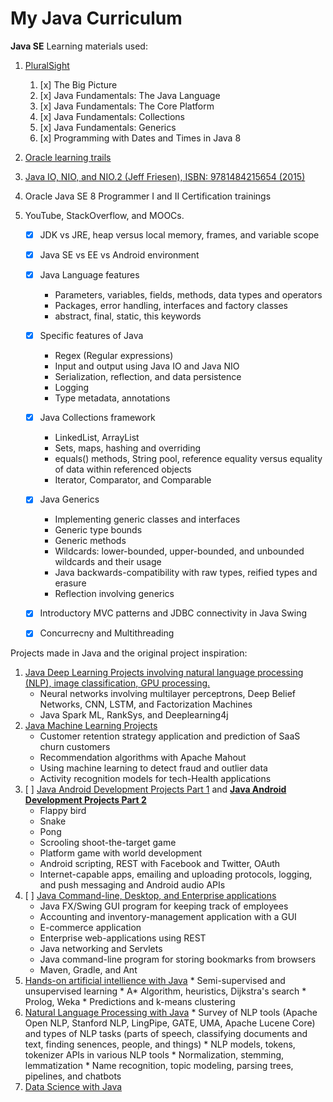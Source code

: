 # My Java Curriculum

**Java SE**
 Learning materials used:
 1) <a href="https://app.pluralsight.com/paths/skills/java"> PluralSight </a>
     1. [x] The Big Picture
     1. [x] Java Fundamentals: The Java Language
     1. [x] Java Fundamentals: The Core Platform
     1. [x] Java Fundamentals: Collections
     1. [x] Java Fundamentals: Generics
     1. [x] Programming with Dates and Times in Java 8

 2) <a href="https://docs.oracle.com/javase/tutorial/index.html"> Oracle learning trails </a>
 3) <a href="https://learning.oreilly.com/library/view/java-io-nio/9781484215654/"> Java IO, NIO, and NIO.2  (Jeff Friesen), ISBN:  9781484215654 (2015)</a>
 
 4) Oracle Java SE 8 Programmer I and II Certification trainings
 5) YouTube, StackOverflow, and MOOCs.
    * [x] JDK vs JRE, heap versus local memory, frames, and variable scope
    * [x] Java SE vs EE vs Android environment
    * [x] Java Language features
        * Parameters, variables, fields, methods, data types and operators
        * Packages, error handling, interfaces and factory classes
        * abstract, final, static, this keywords
    * [x] Specific features of Java
        * Regex (Regular expressions)
        * Input and output using Java IO  and Java NIO
        * Serialization, reflection, and data persistence
        * Logging
        * Type metadata, annotations
    * [x] Java Collections framework
        * LinkedList, ArrayList
        * Sets, maps, hashing and overriding 
        * equals() methods, String pool, reference equality versus equality of data within referenced objects
        * Iterator, Comparator, and Comparable
    * [x] Java Generics
        * Implementing generic classes and interfaces
        * Generic type bounds
        * Generic methods
        * Wildcards: lower-bounded, upper-bounded, and unbounded wildcards and their usage
        * Java backwards-compatibility with raw types, reified types and erasure
        * Reflection involving generics
    * [x] Introductory MVC patterns and JDBC connectivity in Java Swing
    * [x] Concurrecny and Multithreading
  
 
 Projects made in Java and the original project inspiration:
 
 1) <a href="https://learning.oreilly.com/library/view/java-deep-learning/9781788997454/"> Java Deep Learning Projects involving natural language processing (NLP), image classification, GPU processing.</a>
      * Neural networks involving multilayer perceptrons, Deep Belief Networks, CNN, LSTM, and Factorization Machines 
      * Java Spark ML, RankSys, and Deeplearning4j
 2) <a href="https://learning.oreilly.com/library/view/machine-learning-in/9781788474399/">Java Machine Learning Projects</a>
      * Customer retention strategy application and prediction of SaaS churn customers
      * Recommendation algorithms  with Apache Mahout
      * Using machine learning to detect fraud and outlier data
      * Activity recognition models for tech-Health applications
 3) [ ] <a href="https://learning.oreilly.com/library/view/practical-android-projects/9781430232438/"> Java Android Development Projects Part 1</a> and <a href="https://learning.oreilly.com/library/view/learning-java-by/9781788839150/"> <b>Java Android Development Projects Part 2</b></a>
      * Flappy bird
      * Snake
      * Pong
      * Scrooling shoot-the-target game
      * Platform game with world development
      * Android scripting, REST with Facebook and Twitter, OAuth
      * Internet-capable apps, emailing and uploading protocols, logging, and push messaging and Android audio APIs
  4) [ ] <a href="https://learning.oreilly.com/library/view/java-projects-/9781789131895/"> Java Command-line, Desktop, and Enterprise applications</a>
      * Java FX/Swing GUI program for keeping track of employees
      * Accounting and inventory-management application with a GUI
      * E-commerce application
      * Enterprise web-applications using REST
      * Java networking and Servlets
      * Java command-line program for storing bookmarks from browsers
      * Maven, Gradle, and Ant
  5)   <a href="https://learning.oreilly.com/library/view/hands-on-artificial-intelligence/9781789537550/"> Hands-on artificial intellience with Java</a>
      * Semi-supervised and unsupervised learning
      * A* Algorithm, heuristics, Dijkstra's search
      * Prolog, Weka
      * Predictions and k-means clustering
   6)  <a href="https://learning.oreilly.com/library/view/natural-language-processing/9781788993494/"> Natural Language Processing with Java</a> 
      * Survey of NLP tools (Apache Open NLP, Stanford NLP, LingPipe, GATE, UMA, Apache Lucene Core) and types of NLP tasks (parts of speech, classifying documents and text, finding senences, people, and things)
      * NLP models, tokens,  tokenizer APIs in various NLP tools
      * Normalization, stemming, lemmatization
      *  Name recognition, topic modeling, parsing trees, pipelines, and chatbots
   7)  <a href="https://learning.oreilly.com/library/view/java-data-science/9781788475655/"> Data Science with Java</a>
   
